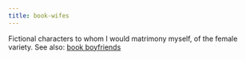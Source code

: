 ```yaml
---
title: book-wifes
---
```

Fictional characters to whom I would matrimony myself, of the female variety. See also: <a href="/shelves/book-boyfriends" class="internal-link">book boyfriends</a>